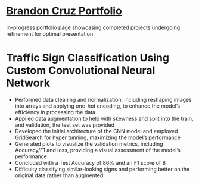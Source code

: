 # [Brandon Cruz Portfolio](https://github.com/Brandon-Cruz/Traffic)
In-progress portfolio page showcasing completed projects undergoing refinement for optimal presentation
# Traffic Sign Classification Using Custom Convolutional Neural Network 
*	Performed data cleaning and normalization, including reshaping images into arrays and applying one-hot encoding, to enhance the model’s efficiency in processing the data 
*	Applied data augmentation to help with skewness and split into the train, and validation, the test set was provided 
*	Developed the initial architecture of the CNN model and employed GridSearch for hyper tunning, maximizing the model’s performance 
*	Generated plots to visualize the validation metrics, including Accuracy/F1 and loss, providing a visual assessment of the model’s performance 
*	Concluded with a Test Accuracy of 86% and an F1 score of 8 
*	Difficulty classifying similar-looking signs and performing better on the original data rather than augmented. 
